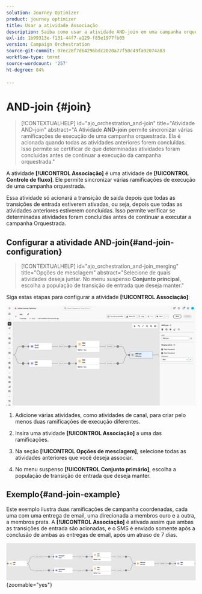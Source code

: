 ```yaml
---
solution: Journey Optimizer
product: journey optimizer
title: Usar a atividade Associação
description: Saiba como usar a atividade AND-join em uma campanha orquestrada
exl-id: 1b99313e-f131-44f7-a129-f85e1977fb05
version: Campaign Orchestration
source-git-commit: 07ec28f7d64296bdc2020a77f50c49fa92074a83
workflow-type: tm+mt
source-wordcount: '257'
ht-degree: 84%

---
```



# AND-join {#join}

>[!CONTEXTUALHELP]
>id="ajo_orchestration_and-join"
>title="Atividade AND-join"
>abstract="A Atividade **AND-join** permite sincronizar várias ramificações de execução de uma campanha orquestrada. Ela é acionada quando todas as atividades anteriores forem concluídas. Isso permite se certificar de que determinadas atividades foram concluídas antes de continuar a execução da campanha orquestrada."

A atividade **[!UICONTROL Associação]** é uma atividade de **[!UICONTROL Controle de fluxo]**. Ele permite sincronizar várias ramificações de execução de uma campanha orquestrada.

Essa atividade só acionará a transição de saída depois que todas as transições de entrada estiverem ativadas, ou seja, depois que todas as atividades anteriores estiverem concluídas. Isso permite verificar se determinadas atividades foram concluídas antes de continuar a executar a campanha Orquestrada.

## Configurar a atividade AND-join{#and-join-configuration}

>[!CONTEXTUALHELP]
>id="ajo_orchestration_and-join_merging"
>title="Opções de mesclagem"
>abstract="Selecione de quais atividades deseja juntar. No menu suspenso **Conjunto principal**, escolha a população de transição de entrada que deseja manter."

Siga estas etapas para configurar a atividade **[!UICONTROL Associação]**:

![](../assets/workflow-andjoin.png)

1. Adicione várias atividades, como atividades de canal, para criar pelo menos duas ramificações de execução diferentes.

1. Insira uma atividade **[!UICONTROL Associação]** a uma das ramificações.

1. Na seção **[!UICONTROL Opções de mesclagem]**, selecione todas as atividades anteriores que você deseja associar.

1. No menu suspenso **[!UICONTROL Conjunto primário]**, escolha a população de transição de entrada que deseja manter.

## Exemplo{#and-join-example}

Este exemplo ilustra duas ramificações de campanha coordenadas, cada uma com uma entrega de email, uma direcionada a membros ouro e a outra, a membros prata. A **[!UICONTROL Associação]** é ativada assim que ambas as transições de entrada são acionadas, e o SMS é enviado somente após a conclusão de ambas as entregas de email, após um atraso de 7 dias.

![](../assets/workflow-andjoin-example.png){zoomable="yes"}
